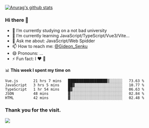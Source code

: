 [![Anurag's github stats](https://github-readme-stats.vercel.app/api?username=gideonsenku)](https://github.com/anuraghazra/github-readme-stats)
### Hi there 👋
- 🔭 I’m currently studying on a not bad university 
- 🌱 I’m currently learning JavaScript/TypeScript/Vue3/Vite...
- 💬 Ask me about: JavaScript/Web Spidder 
- 📫 How to reach me: [@Gideon_Senku](https://t.me/Gideon_Senku)
- 😄 Pronouns: ...
- ⚡ Fun fact: I ❤️ 🎵

📊 **This week I spent my time on**
<!--START_SECTION:waka-->
```text
Vue.js       21 hrs 7 mins   ██████████████████▒░░░░░░   73.63 % 
JavaScript   3 hrs 5 mins    ██▓░░░░░░░░░░░░░░░░░░░░░░   10.77 % 
TypeScript   1 hr 54 mins    █▓░░░░░░░░░░░░░░░░░░░░░░░   06.63 % 
JSON         48 mins         ▓░░░░░░░░░░░░░░░░░░░░░░░░   02.84 % 
HTML         42 mins         ▓░░░░░░░░░░░░░░░░░░░░░░░░   02.48 % 
```
<!--END_SECTION:waka-->


### Thank you for the visit.
![](http://profile-counter.glitch.me/gideonsenku/count.svg)
<!--
**GideonSenku/GideonSenku** is a ✨ _special_ ✨ repository because its `README.md` (this file) appears on your GitHub profile.

Here are some ideas to get you started:

- 🔭 I’m currently working on ...
- 🌱 I’m currently learning ...
- 👯 I’m looking to collaborate on ...
- 🤔 I’m looking for help with ...
- 💬 Ask me about ...
- 📫 How to reach me: ...
- 😄 Pronouns: ...
- ⚡ Fun fact: ...
-->
